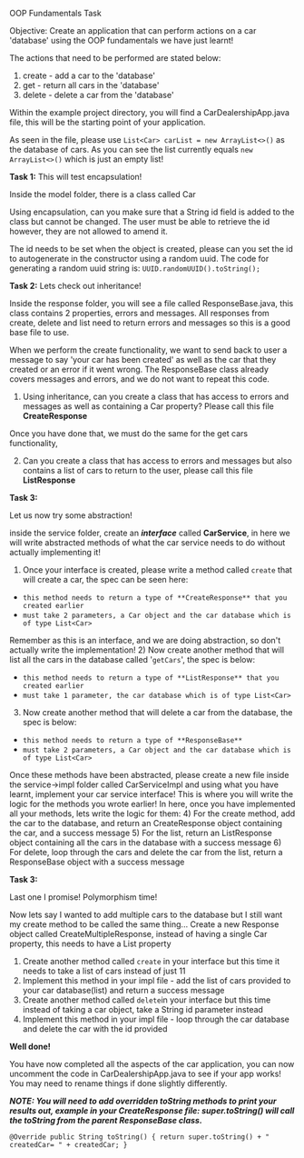 OOP Fundamentals Task

Objective: Create an application that can perform actions on a car 'database' using the OOP fundamentals we have just learnt!

The actions that need to be performed are stated below:
1) create - add a car to the 'database'
2) get - return all cars in the 'database'
3) delete - delete a car from the 'database'

Within the example project directory, you will find a CarDealershipApp.java file, this will be the starting point of 
your application.

As seen in the file, please use `List<Car> carList = new ArrayList<>()` as the database of cars. As you can see the list currently
equals `new ArrayList<>()` which is just an empty list!

**Task 1:**
This will test encapsulation!

Inside the model folder, there is a class called Car

Using encapsulation, can you make sure that a String id field is added to the class but cannot be changed.
The user must be able to retrieve the id however, they are not allowed to amend it.

The id needs to be set when the object is created, please can you set the id to autogenerate in the constructor using a random uuid.
The code for generating a random uuid string is:
`UUID.randomUUID().toString();`

**Task 2:**
Lets check out inheritance!

Inside the response folder, you will see a file called ResponseBase.java, this class contains 2 properties, errors and messages.
All responses from create, delete and list need to return errors and messages so this is a good base file to use.

When we perform the create functionality, we want to send back to user a message to say 'your car has been created' as well as the car that they created or an error if it went wrong.
The ResponseBase class already covers messages and errors, and we do not want to repeat this code.
1) Using inheritance, can you create a class that has access to errors and messages as well as containing a Car property? Please call this file **CreateResponse**

Once you have done that, we must do the same for the get cars functionality, 

2) Can you create a class that has access to errors and messages but also contains a list of cars to return to the user, please call this file **ListResponse**

**Task 3:**

Let us now try some abstraction!

inside the service folder, create an **_interface_** called **CarService**, in here we will write abstracted methods of what the car service needs to do
without actually implementing it!

1) Once your interface is created, please write a method called `create` that will create a car, the spec can be seen here:
 - `this method needs to return a type of **CreateResponse** that you created earlier`
 - `must take 2 parameters, a Car object and the car database which is of type List<Car>`
 
Remember as this is an interface, and we are doing abstraction, so don't actually write the implementation!
2) Now create another method that will list all the cars in the database called '`getCars`', the spec is below:
- `this method needs to return a type of **ListResponse** that you created earlier`
- `must take 1 parameter, the car database which is of type List<Car>`
3) Now create another method that will delete a car from the database, the spec is below:
- `this method needs to return a type of **ResponseBase**`
- `must take 2 parameters, a Car object and the car database which is of type List<Car>`

Once these methods have been abstracted, please create a new file inside the service->impl folder called CarServiceImpl
and using what you have learnt, implement your car service interface! This is where you will write the logic for the methods you wrote earlier!
In here, once you have implemented all your methods, lets write the logic for them:
4) For the create method, add the car to the database, and return an CreateResponse object containing the car, and a success message
5) For the list, return an ListResponse object containing all the cars in the database with a success message
6) For delete, loop through the cars and delete the car from the list, return a ResponseBase object with a success message

**Task 3:**

Last one I promise! Polymorphism time!

Now lets say I wanted to add multiple cars to the database but I still want my create method to be called the same thing...
Create a new Response object called CreateMultipleResponse, instead of having a single Car property, this needs to have a List<Car> property
1) Create another method called `create` in your interface but this time it needs to take a list of cars instead of just 11
2) Implement this method in your impl file - add the list of cars provided to your car database(list) and return a success message
3) Create another method called `delete`in your interface but this time instead of taking a car object, take a String id parameter instead
4) Implement this method in your impl file - loop through the car database and delete the car with the id provided

**Well done!**

You have now completed all the aspects of the car application, you can now uncomment the code in CarDealershipApp.java to see if your app works!
You may need to rename things if done slightly differently.

**_NOTE: You will need to add overridden toString methods to print your results out, example in your CreateResponse file:
super.toString() will call the toString from the parent ResponseBase class._**

`@Override
public String toString() {
return
super.toString() +
" createdCar= " + createdCar;
}`